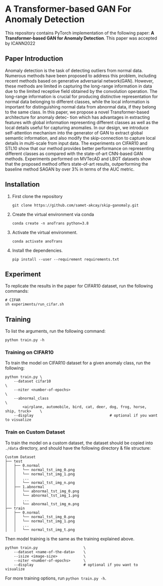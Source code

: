 # A Transformer-based GAN For Anomaly Detection

This repository contains PyTorch implementation of the following paper: **A Transformer-based GAN for Anomaly Detection**. This paper was accepted by ICANN2022

## Paper Introduction
Anomaly detection is the task of detecting outliers from normal data. Numerous methods have been proposed to address this problem, including recent methods based on generative adversarial network(GAN). However, these methods are limited in capturing the long-range information in data due to the limited receptive field obtained by the convolution operation. The long-range information is crucial for producing distinctive representation for normal data belonging to different classes, while the local information is important for distinguishing normal data from abnormal data, if they belong to the same class. In this paper, we propose a novel Transformer-based architecture for anomaly detec-
tion which has advantages in extracting features with global information representing different classes as well as the local details useful for capturing anomalies. In our design, we introduce self-attention mechanism into the generator of GAN to extract global semantic information, and also modify the skip-connection to capture local details in multi-scale from input data. The experiments on CIFAR10 and STL10 show that our method provides better performance on representing different classes as compared with the state-of-art CNN-based GAN methods. Experiments performed on MVTecAD and LBOT datasets show that the proposed method offers state-of-art results, outperforming the baseline method SAGAN by over 3% in terms of the AUC metric.

## Installation

1. First clone the repository
   ```
   git clone https://github.com/samet-akcay/skip-ganomaly.git
   ```
2. Create the virtual environment via conda
    ```
    conda create -n anoTrans python=3.8
    ```
3. Activate the virtual environment.
    ```
    conda activate anoTrans
    ```
4. Install the dependencies.
   ```
   pip install --user --requirement requirements.txt
   ```
   
## Experiment

To replicate the results in the paper for CIFAR10  dataset, run the following commands:

``` shell
# CIFAR
sh experiments/run_cifar.sh
```

## Training
To list the arguments, run the following command:
```
python train.py -h
```

### Training on CIFAR10
To train the model on CIFAR10 dataset for a given anomaly class, run the following:

``` 
python train.py \
    --dataset cifar10                                                             \
    --niter <number-of-epochs>                                                    \
    --abnormal_class                                                              \
        <airplane, automobile, bird, cat, deer, dog, frog, horse, ship, truck>    \
    --display                                   # optional if you want to visualize        
```

### Train on Custom Dataset
To train the model on a custom dataset, the dataset should be copied into `./data` directory, and should have the following directory & file structure:

```
Custom Dataset
├── test
│   ├── 0.normal
│   │   └── normal_tst_img_0.png
│   │   └── normal_tst_img_1.png
│   │   ...
│   │   └── normal_tst_img_n.png
│   ├── 1.abnormal
│   │   └── abnormal_tst_img_0.png
│   │   └── abnormal_tst_img_1.png
│   │   ...
│   │   └── abnormal_tst_img_m.png
├── train
│   ├── 0.normal
│   │   └── normal_tst_img_0.png
│   │   └── normal_tst_img_1.png
│   │   ...
│   │   └── normal_tst_img_t.png

```

Then model training is the same as the training explained above.

```
python train.py                     \
    --dataset <name-of-the-data>    \
    --isize <image-size>            \
    --niter <number-of-epochs>      \
    --display                       # optional if you want to visualize
```

For more training options, run `python train.py -h`.

